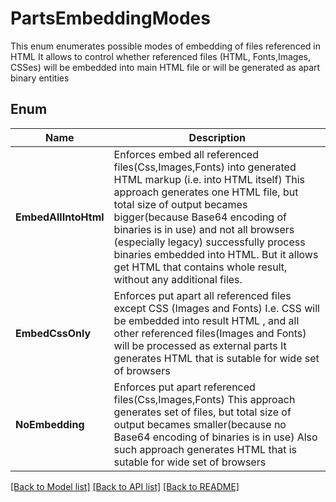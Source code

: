 ﻿
# PartsEmbeddingModes
This enum enumerates possible modes of embedding of files referenced in HTML
It allows to control whether referenced files (HTML, Fonts,Images, CSSes)
will be embedded into main HTML file or will be generated as apart binary entities 
            

## Enum
 Name | Description
------------ | ------------
**EmbedAllIntoHtml** | Enforces embed all referenced files(Css,Images,Fonts) into generated HTML markup (i.e. into HTML itself) This approach generates one HTML file, but total size of output becames bigger(because Base64 encoding of binaries is in use) and not all browsers (especially legacy) successfully process binaries embedded into HTML. But it allows get HTML that contains whole result, without any additional files.
**EmbedCssOnly** | Enforces put apart all referenced files except CSS (Images and Fonts) I.e. CSS will be embedded into result HTML , and all other referenced files(Images and Fonts) will be processed as external parts It generates HTML that is sutable for wide set of browsers
**NoEmbedding** | Enforces put apart referenced files(Css,Images,Fonts) This approach generates set of files, but total size of output becames smaller(because no Base64 encoding of binaries is in use) Also such approach generates HTML that is sutable for wide set of browsers


[[Back to Model list]](../../README.md#documentation-for-models) [[Back to API list]](../../README.md#documentation-for-api-endpoints) [[Back to README]](../../README.md)


